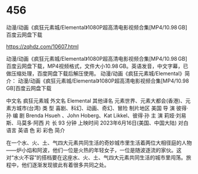 # 456
动漫/动画《疯狂元素城/Elemental》1080P超高清电影视频合集[MP4/10.98 GB]百度云网盘下载

https://zqhdz.com/10607.html

动漫/动画《疯狂元素城/Elemental》1080P超高清电影视频合集[MP4/10.98 GB]百度云网盘下载，MP4视频格式，文件大小10.98 GB。英语发音，中文字幕，已做压缩处理，百度网盘下载后解压使用。
动漫/动画《疯狂元素城/Elemental》简介：
动漫/动画《疯狂元素城/Elemental》1080P超高清电影视频合集[MP4/10.98 GB]百度云网盘下载

中文名
疯狂元素城
外文名
Elemental
其他译名
元素世界、元素大都会(香港)、元素方城市(台湾)
类    型
喜剧、科幻、动画、奇幻、冒险
制片地区
美国
导    演
彼得·孙
编    剧
Brenda Hsueh 、John Hoberg、Kat Likkel、彼得·孙
主    演
莉娅·刘易斯、马莫多·阿西
片    长
93 分钟
上映时间
2023年6月16日(美国、中国大陆)
对白语言
英语
色    彩
彩色
简介

在一个水、火、土、气四大元素共同生活的奇妙城市里生活着两位大相径庭的人物——炉小焰和阿波，他们一位是火热的年轻女子，一位是随波逐流的家伙。这对“水火不容”的搭档要在这座水、火、土、气四大元素共同生活的城市里闯荡。旅程中，他们逐渐发现彼此有着很多共同之处。
